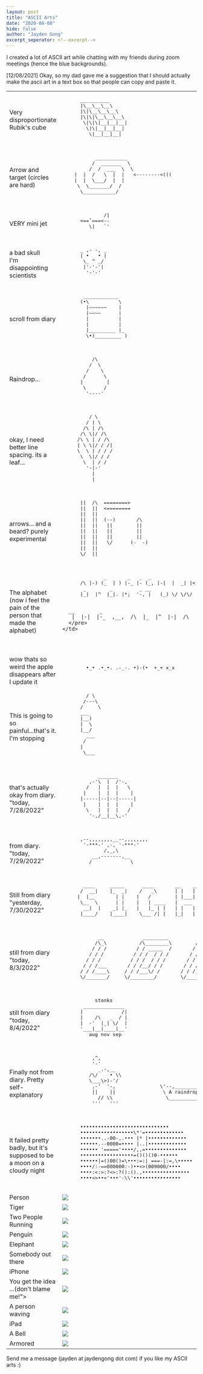 ```yaml
---
layout: post
title: "ASCII Arts"
date: "2020-08-08"
hide: false
author: "Jayden Gong"
excerpt_seperator: <!--excerpt-->
---
```


I created a lot of ASCII art while chatting with my friends during zoom meetings (hence the blue backgrounds).

[12/08/2021] Okay, so my dad gave me a suggestion that I should actually make the ascii art in a text box so that people can copy and paste it.

<!--excerpt-->

<table>
  <tr>
    <td>
      Very disproportionate Rubik's cube
    </td>
    <td>
      <pre>
      __________
      |\__\__\__\
      |\|\__\__\__\
      |\|\|\__\__\__\
       \|\|\|__|__|__|
        \|\|__|__|__|
         \|__|__|__|
      </pre>
    </td>
  </tr>
  <tr>
    <td>
      Arrow and target (circles are hard)
    </td>
    <td>
      <pre>
           ___________
          /  _______  \
         /  /  ___  \  \
	|  |  /   \  |  |   <--------<(((
	|  |  \___/  |  |
	 \  \_______/  /
	  \___________/
      </pre>
    </td>
  </tr>
  <tr>
    <td>
      VERY mini jet
    </td>
    <td>
      <pre>
              /|
      <==ˆ===<--
         \|   `'
      </pre>
    </td>
  </tr>
  <tr>
    <td>
      a bad skull<br>
      I'm disappointing scientists
    </td>
    <td>
      <pre>
      _ ,- -, _
      | •   • |
       \_ ^ _/
       |'-'-'|
        '-'-'
      </pre>
    </td>
  </tr>
  <tr>
    <td>
      scroll from diary
    </td>
    <td>
      <pre>
       ____________
      (•\          \
        |~~~~~~    |
        |~~~~      |
        |          |
        |          |
        |_________ |_
        \•)_________ )
      </pre>
    </td>
  </tr>
  <tr>
    <td>
      Raindrop...
    </td>
    <td>
      <pre>
          /\
         /  \
        /    \
       /      \
      |        |
       \      /
        '----'
      </pre>
    </td>
  </tr>
  <tr>
    <td>
      okay, I need better line spacing. its a leaf...
    </td>
    <td>
      <pre>
         / \
        / | \
       /\ | /\
      /\ \|/ /\
     /\ \ | / /\
     | \ \|/ / /|
     \  \ | / / /
      \  \|/ / /
       \  | / /
        '-|-'
          |
          |
      </pre>
    </td>
  </tr>
  <tr>
    <td>
      arrows... and a beard? purely experimental
    </td>
    <td>
      <pre>
      ||  /\  ========>
      ||  ||  <========
      ||  ||
      ||  ||  (--)       /\
      ||  ||   ||        ||
      ||  ||   ||        ||
      ||  ||   ||        ||
      ||  ||   \/      (-  -)
      ||  ||
      \/  ||
      </pre>
    </td>
  </tr>
  <tr>
    <td>
      The alphabet (now i feel the pain of the person that made the alphabet)
    </td>
    <td>
      <pre>
              _       _   _  _
      /\ |-) (_  | ) |-_ |- (_, |-|  |  _| |< |_ |\/| |\|
       _        _         _ __                         _
      |_|  |^  |_|. |*;  '-, |   (_) \/ \/\/  ,\'  \'  /.

      __        _                                    _  __
       |  |-|  |-_  ,__,  /\  |_  |^  |-|  /\  |-)  |-_  |
      </pre>
    </td>
  </tr>
  <tr>
    <td>
      wow thats so weird the apple disappears after I update it
    </td>
    <td>
      <pre>
        •_• .•_•. .-_-. •)-(•  +_+ x_x
      </pre>
    </td>
  </tr>
  <tr>
    <td>
      This is going to so painful...that's it.  I'm stopping
    </td>
    <td>
      <pre>
        / \
       /---\
      /     \
      ___
      |__)
      |  \
      |__/
        ___
       /
      |
       \___
      </pre>
    </td>
  </tr>
  <tr>
    <td>
      that's actually okay from diary. "today, 7/28/2022"
    </td>
    <td>
      <pre>
            _______
         ,-'\  |  /'-,
        /   |  |  |   \
       |    |  |  |    |
      |-----|--|--|-----|
       |    |  |  |    |
        \   |  |  |   /
         '-,/__|__\,-'
      </pre>
    </td>
  </tr>
  <tr>
    <td>
      from diary. "today, 7/29/2022"
    </td>
    <td>
      <pre>
      ,--,,,,,,,,__--,,,,,,,,
       '-***-' ,-, '-***-'
              /,_,\
          __,-------,__
         /             \
      </pre>
    </td>
  </tr>
  <tr>
    <td>
      Still from diary "yesterday, 7/30/2022"
    </td>
    <td>
      <pre>
       ____     _____      ____       __    __
      /  __|    |_  _|    /   _\      | |   | |
     |  |__       | |    |   /        | |___| |
      \__  \      | |    |   | ____   |  ___  |
       __|  |    _| |_   |   |_ | |   | |   | |
      |____/    |____|    \___ /| |   |_|   | |  • • •
      </pre>
    </td>
  </tr>
  <tr>
    <td>
      still from diary "today, 8/3/2022"
    </td>
    <td>
      <pre>
            __             _________          __
           /\_\           /\________\        /\_\ 
          / / /          / / _____  /       / / / 
         / / /          / / /  / / /       / / /  
        / / /          / / /  / / /       / / /  
       / / /___       / / /__/ / /       / / /___   
      / / /____\     / / /___\/ /       / / /____\
      \/_______/     \/________/        \/_______/      
      </pre>
    </td>
  </tr>
  <tr>
    <td>
      still from diary "today, 8/4/2022"
    </td>
    <td>
      <pre>
           stonks
       ______________
      |             /|
      |    /\   _  / |
      |  -'  |_| \/  |
      '___|__|____|__'
         aug nov sep
      </pre>
    </td>
  </tr>
  <tr>
    <td>
      Finally not from diary. Pretty self-explanatory
    </td>
    <td>
      <pre>
          ,^,
          '-'
            _.-,__
         /\/    • \\
         \___\>)-'/
          ,-'  '-,               \'--,____________
          ||    ||                \ A raindrop!   \
            // \\                  \______________/
          '''   '''
      </pre>
    </td>
  </tr>
  <tr>
    <td>
      It failed pretty badly, but it's supposed to be a moon on a cloudy night
    </td>
    <td>
      <pre>
      ••••••••••••••••••••••••••••••
      ••••••••••••••••••\*'=•••••••••••••
      •••••••..-00-,.••• |* |•••••••••••••
      ••••••.--0000=•••• |..|•••••••••••••
      •••••• '====='••••/,,=••••••••••••••
      ••••••••••••••••••=()()()0-••••••
      ••••••|=()00()=\•••:=:| ===-|:=,\•••••
      ••••/:-==000000:-)••<>(009000/••••
      ••••:<:>:?<>:?():().,••••••••••••••••
      ••••<>••<'•••'-\\'••••••••••••••••
      </pre>
    </td>
  </tr>
  <tr>
    <td> Person </td>
    <td> <img src="/assets/images/ascii/ascii1.jpeg"> </td>
  </tr>
  <tr>
    <td> Tiger </td>
    <td> <img src="/assets/images/ascii/ascii2.jpeg"> </td>
  </tr>
  <tr>
    <td> Two People Running </td>
    <td> <img src="/assets/images/ascii/ascii3.jpeg"> </td>
  </tr>
  <tr>
    <td> Penguin </td>
    <td> <img src="/assets/images/ascii/ascii4.jpeg"> </td>
  </tr>
  <tr>
    <td> Elephant </td>
    <td> <img src="/assets/images/ascii/ascii5.jpeg"> </td>
  </tr>
  <tr>
    <td> Somebody out there </td>
    <td> <img src="/assets/images/ascii/ascii6.jpeg"> </td>
  </tr>
  <tr>
    <td> iPhone </td>
    <td> <img src="/assets/images/ascii/ascii7.jpeg"> </td>
  </tr>
  <tr>
    <td> You get the idea ...(don't blame me!"> </td>
    <td> <img src="/assets/images/ascii/ascii8.jpeg"> </td>
  </tr>
  <tr>
    <td> A person waving </td>
    <td> <img src="/assets/images/ascii/ascii9.jpeg"> </td>
  </tr>
  <tr>
    <td> iPad </td>
    <td> <img src="/assets/images/ascii/ascii10.jpeg"> </td>
  </tr>
  <tr>
    <td> A Bell </td>
    <td> <img src="/assets/images/ascii/ascii11.jpeg"> </td>
  </tr>
  <tr>
    <td> Armored </td>
    <td> <img src="/assets/images/ascii/ascii12.jpeg"> </td>
  </tr>
</table>

Send me a message (jayden at jaydengong dot com) if you like my ASCII arts :)